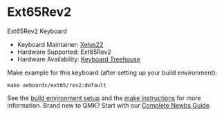 # Ext65Rev2

Ext65Rev2 Keyboard

* Keyboard Maintainer: [Xelus22](https://github.com/Xelus22)
* Hardware Supported: Ext65Rev2
* Hardware Availability: [Keyboard Treehouse](https://keyboardtreehouse.com/collections/all/products/ext65-r2-pcb)

Make example for this keyboard (after setting up your build environment):

    make aeboards/ext65/rev2:default

See the [build environment setup](https://docs.qmk.fm/#/getting_started_build_tools) and the [make instructions](https://docs.qmk.fm/#/getting_started_make_guide) for more information. Brand new to QMK? Start with our [Complete Newbs Guide](https://docs.qmk.fm/#/newbs).